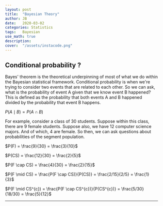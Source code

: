 ```yaml
---
layout: post
title:  "Bayesian Theory"
author: JB
date:   2020-03-02
categories: Statistics
tags:	Bayesian
use_math: true
description: 
cover:  "/assets/instacode.png"
---
```



## Conditional probability ?

Bayes' theorem is the theoretical underpinning of most of what we do within the Bayesian statistical framework.
Conditional probability is when we're trying to consider two events that are related to each other.
So we can ask, what is the probability of event A given that we know event B happened?
This is defined as the probability that both events A and B happened divided by the probability that event B happens.

$P(A \mid B) = P(A \cap B)$

For example, consider a class of 30 students.
Suppose within this class, there are 9 female students.
Suppose also, we have 12 computer science majors.
And of which, 4 are female. So then, we can ask questions about probabilities of the segment population.

$P(F) = \frac{9}{30} = \frac{3}{10}$

$P(CS) = \frac{12}{30} = \frac{2}{5}$

$P(F \cap CS) = \frac{4}{30} = \frac{2}{15}$

$P(F \mid CS) = \frac{P(F \cap CS)}{P(CS)} = \frac{2/15}{2/5} = \frac{1}{3}$

$P(F \mid CS^{c}) = \frac{P(F \cap CS^{c})}{P(CS^{c})} = \frac{5/30}{18/30} = \frac{5}{12}$



--------------------------------

